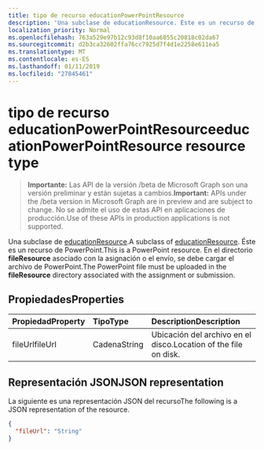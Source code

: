 ```yaml
---
title: tipo de recurso educationPowerPointResource
description: 'Una subclase de educationResource. Éste es un recurso de PowerPoint. Se debe cargar el archivo de PowerPoint en el directorio **fileResource** asociado con el '
localization_priority: Normal
ms.openlocfilehash: 763a529e97b12c93d8f10aa6855c20818c02da67
ms.sourcegitcommit: d2b3ca32602ffa76cc7925d7f4d1e2258e611ea5
ms.translationtype: MT
ms.contentlocale: es-ES
ms.lasthandoff: 01/11/2019
ms.locfileid: "27845461"
---
```

# <a name="educationpowerpointresource-resource-type"></a><span data-ttu-id="26107-105">tipo de recurso educationPowerPointResource</span><span class="sxs-lookup"><span data-stu-id="26107-105">educationPowerPointResource resource type</span></span>

> <span data-ttu-id="26107-106">**Importante:** Las API de la versión /beta de Microsoft Graph son una versión preliminar y están sujetas a cambios.</span><span class="sxs-lookup"><span data-stu-id="26107-106">**Important:** APIs under the /beta version in Microsoft Graph are in preview and are subject to change.</span></span> <span data-ttu-id="26107-107">No se admite el uso de estas API en aplicaciones de producción.</span><span class="sxs-lookup"><span data-stu-id="26107-107">Use of these APIs in production applications is not supported.</span></span>

<span data-ttu-id="26107-108">Una subclase de [educationResource](educationresource.md).</span><span class="sxs-lookup"><span data-stu-id="26107-108">A subclass of [educationResource](educationresource.md).</span></span> <span data-ttu-id="26107-109">Éste es un recurso de PowerPoint.</span><span class="sxs-lookup"><span data-stu-id="26107-109">This is a PowerPoint resource.</span></span> <span data-ttu-id="26107-110">En el directorio **fileResource** asociado con la asignación o el envío, se debe cargar el archivo de PowerPoint.</span><span class="sxs-lookup"><span data-stu-id="26107-110">The PowerPoint file must be uploaded in the **fileResource** directory associated with the assignment or submission.</span></span>


## <a name="properties"></a><span data-ttu-id="26107-111">Propiedades</span><span class="sxs-lookup"><span data-stu-id="26107-111">Properties</span></span>
| <span data-ttu-id="26107-112">Propiedad</span><span class="sxs-lookup"><span data-stu-id="26107-112">Property</span></span>     | <span data-ttu-id="26107-113">Tipo</span><span class="sxs-lookup"><span data-stu-id="26107-113">Type</span></span>   |<span data-ttu-id="26107-114">Description</span><span class="sxs-lookup"><span data-stu-id="26107-114">Description</span></span>|
|:---------------|:--------|:----------|
|<span data-ttu-id="26107-115">fileUrl</span><span class="sxs-lookup"><span data-stu-id="26107-115">fileUrl</span></span>|<span data-ttu-id="26107-116">Cadena</span><span class="sxs-lookup"><span data-stu-id="26107-116">String</span></span>|<span data-ttu-id="26107-117">Ubicación del archivo en el disco.</span><span class="sxs-lookup"><span data-stu-id="26107-117">Location of the file on disk.</span></span>|

## <a name="json-representation"></a><span data-ttu-id="26107-118">Representación JSON</span><span class="sxs-lookup"><span data-stu-id="26107-118">JSON representation</span></span>

<span data-ttu-id="26107-119">La siguiente es una representación JSON del recurso</span><span class="sxs-lookup"><span data-stu-id="26107-119">The following is a JSON representation of the resource.</span></span>

<!-- {
  "blockType": "resource",
  "optionalProperties": [

  ],
  "@odata.type": "microsoft.graph.educationPowerPointResource"
}-->

```json
{
  "fileUrl": "String"
}

```

<!-- uuid: 8fcb5dbc-d5aa-4681-8e31-b001d5168d79
2015-10-25 14:57:30 UTC -->
<!-- {
  "type": "#page.annotation",
  "description": "educationPowerPointResource resource",
  "keywords": "",
  "section": "documentation",
  "tocPath": ""
}-->
